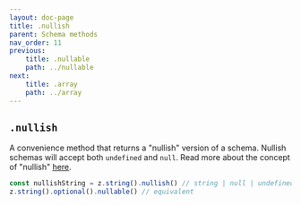 ```yaml
---
layout: doc-page
title: .nullish
parent: Schema methods
nav_order: 11
previous:
    title: .nullable
    path: ../nullable
next:
    title: .array
    path: ../array
---
```


## `.nullish`

A convenience method that returns a "nullish" version of a schema. Nullish schemas will accept both `undefined` and `null`. Read more about the concept of "nullish" [here](https://www.typescriptlang.org/docs/handbook/release-notes/typescript-3-7.html#nullish-coalescing).

```ts
const nullishString = z.string().nullish() // string | null | undefined
z.string().optional().nullable() // equivalent
```